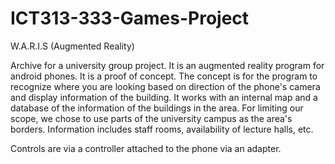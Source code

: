 ICT313-333-Games-Project
========================

W.A.R.I.S (Augmented Reality)

Archive for a university group project. It is an augmented reality program for android phones. It is a proof of concept. The concept is for the program to recognize where you are looking based on direction of the phone's camera and display information of the building. It works with an internal map and a database of the information of the buildings in the area. For limiting our scope, we chose to use parts of the university campus as the area's borders. Information includes staff rooms, availability of lecture halls, etc.

Controls are via a controller attached to the phone via an adapter.
